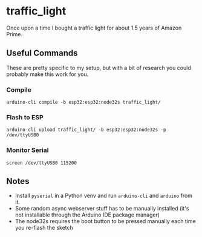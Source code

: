 # traffic_light
Once upon a time I bought a traffic light for about 1.5 years of Amazon Prime.

## Useful Commands
These are pretty specific to my setup, but with a bit of research you could probably make this work for you.

### Compile
`arduino-cli compile -b esp32:esp32:node32s traffic_light/`

### Flash to ESP
`arduino-cli upload traffic_light/ -b esp32:esp32:node32s -p /dev/ttyUSB0`

### Monitor Serial
`screen /dev/ttyUSB0 115200`

## Notes
* Install `pyserial` in a Python venv and run `arduino-cli` and `arduino` from it.
* Some random async webserver stuff has to be manually installed (it's not installable through the Arduino IDE package manager)
* The node32s requires the boot button to be pressed manually each time you re-flash the sketch
